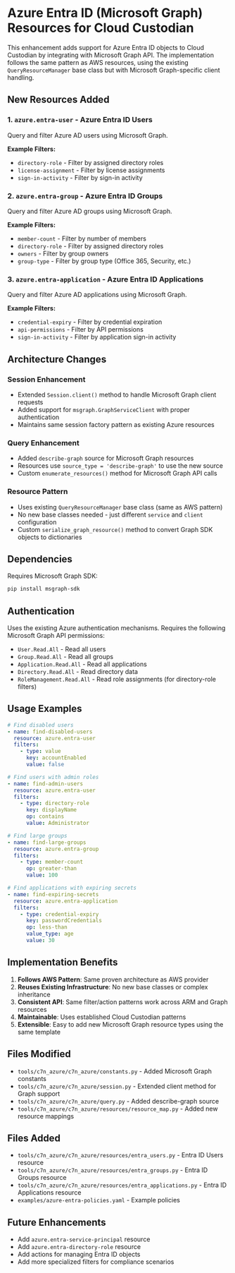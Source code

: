 # Azure Entra ID (Microsoft Graph) Resources for Cloud Custodian

This enhancement adds support for Azure Entra ID objects to Cloud Custodian by integrating with Microsoft Graph API. The implementation follows the same pattern as AWS resources, using the existing `QueryResourceManager` base class but with Microsoft Graph-specific client handling.

## New Resources Added

### 1. `azure.entra-user` - Azure Entra ID Users
Query and filter Azure AD users using Microsoft Graph.

**Example Filters:**
- `directory-role` - Filter by assigned directory roles
- `license-assignment` - Filter by license assignments
- `sign-in-activity` - Filter by sign-in activity

### 2. `azure.entra-group` - Azure Entra ID Groups
Query and filter Azure AD groups using Microsoft Graph.

**Example Filters:**
- `member-count` - Filter by number of members
- `directory-role` - Filter by assigned directory roles
- `owners` - Filter by group owners
- `group-type` - Filter by group type (Office 365, Security, etc.)

### 3. `azure.entra-application` - Azure Entra ID Applications
Query and filter Azure AD applications using Microsoft Graph.

**Example Filters:**
- `credential-expiry` - Filter by credential expiration
- `api-permissions` - Filter by API permissions
- `sign-in-activity` - Filter by application sign-in activity

## Architecture Changes

### Session Enhancement
- Extended `Session.client()` method to handle Microsoft Graph client requests
- Added support for `msgraph.GraphServiceClient` with proper authentication
- Maintains same session factory pattern as existing Azure resources

### Query Enhancement
- Added `describe-graph` source for Microsoft Graph resources
- Resources use `source_type = 'describe-graph'` to use the new source
- Custom `enumerate_resources()` method for Microsoft Graph API calls

### Resource Pattern
- Uses existing `QueryResourceManager` base class (same as AWS pattern)
- No new base classes needed - just different `service` and `client` configuration
- Custom `serialize_graph_resource()` method to convert Graph SDK objects to dictionaries

## Dependencies

Requires Microsoft Graph SDK:
```bash
pip install msgraph-sdk
```

## Authentication

Uses the existing Azure authentication mechanisms. Requires the following Microsoft Graph API permissions:

- `User.Read.All` - Read all users
- `Group.Read.All` - Read all groups  
- `Application.Read.All` - Read all applications
- `Directory.Read.All` - Read directory data
- `RoleManagement.Read.All` - Read role assignments (for directory-role filters)

## Usage Examples

```yaml
# Find disabled users
- name: find-disabled-users
  resource: azure.entra-user
  filters:
    - type: value
      key: accountEnabled
      value: false

# Find users with admin roles
- name: find-admin-users
  resource: azure.entra-user
  filters:
    - type: directory-role
      key: displayName
      op: contains
      value: Administrator

# Find large groups
- name: find-large-groups
  resource: azure.entra-group
  filters:
    - type: member-count
      op: greater-than
      value: 100

# Find applications with expiring secrets
- name: find-expiring-secrets
  resource: azure.entra-application
  filters:
    - type: credential-expiry
      key: passwordCredentials
      op: less-than
      value_type: age
      value: 30
```

## Implementation Benefits

1. **Follows AWS Pattern**: Same proven architecture as AWS provider
2. **Reuses Existing Infrastructure**: No new base classes or complex inheritance
3. **Consistent API**: Same filter/action patterns work across ARM and Graph resources
4. **Maintainable**: Uses established Cloud Custodian patterns
5. **Extensible**: Easy to add new Microsoft Graph resource types using the same template

## Files Modified

- `tools/c7n_azure/c7n_azure/constants.py` - Added Microsoft Graph constants
- `tools/c7n_azure/c7n_azure/session.py` - Extended client method for Graph support
- `tools/c7n_azure/c7n_azure/query.py` - Added describe-graph source
- `tools/c7n_azure/c7n_azure/resources/resource_map.py` - Added new resource mappings

## Files Added

- `tools/c7n_azure/c7n_azure/resources/entra_users.py` - Entra ID Users resource
- `tools/c7n_azure/c7n_azure/resources/entra_groups.py` - Entra ID Groups resource
- `tools/c7n_azure/c7n_azure/resources/entra_applications.py` - Entra ID Applications resource
- `examples/azure-entra-policies.yaml` - Example policies

## Future Enhancements

- Add `azure.entra-service-principal` resource
- Add `azure.entra-directory-role` resource
- Add actions for managing Entra ID objects
- Add more specialized filters for compliance scenarios